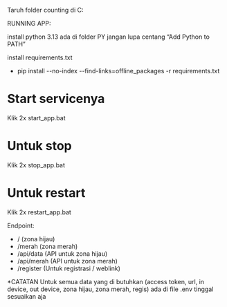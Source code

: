 Taruh folder counting di C:

RUNNING APP:

install python 3.13 ada di folder PY
jangan lupa centang “Add Python to PATH”

install requirements.txt
- pip install --no-index --find-links=offline_packages -r requirements.txt

# Start servicenya
Klik 2x start_app.bat

# Untuk stop
Klik 2x stop_app.bat

# Untuk restart
Klik 2x restart_app.bat


Endpoint:
- / (zona hijau)
- /merah (zona merah)
- /api/data (API untuk zona hijau)
- /api/merah (API untuk zona merah)
- /register (Untuk registrasi / weblink)


*CATATAN
Untuk semua data yang di butuhkan (access token, url, in device, out device, zona hijau, zona merah, regis) ada di file .env tinggal sesuaikan aja